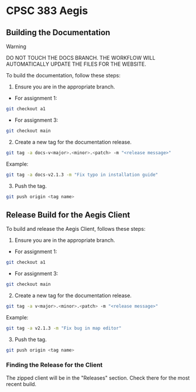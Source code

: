# CPSC 383 Aegis

## Building the Documentation

> [!WARNING]
> DO NOT TOUCH THE DOCS BRANCH. THE WORKFLOW WILL AUTOMATICALLY UPDATE THE FILES FOR THE WEBSITE.

To build the documentation, follow these steps:

1. Ensure you are in the appropriate branch.

- For assignment 1:

```bash
git checkout a1
```

- For assignment 3:

```bash
git checkout main
```

2. Create a new tag for the documentation release.

```bash
git tag -a docs-v<major>.<minor>.<patch> -m "<release message>"
```

Example:

```bash
git tag -a docs-v2.1.3 -m "Fix typo in installation guide"
```

3. Push the tag.

```bash
git push origin <tag name>
```

## Release Build for the Aegis Client

To build and release the Aegis Client, follows these steps:

1. Ensure you are in the appropriate branch.

- For assignment 1:

```bash
git checkout a1
```

- For assignment 3:

```bash
git checkout main
```

2. Create a new tag for the documentation release.

```bash
git tag -a v<major>.<minor>.<patch> -m "<release message>"
```

Example:

```bash
git tag -a v2.1.3 -m "Fix bug in map editor"
```

3. Push the tag.

```bash
git push origin <tag name>
```

### Finding the Release for the Client

The zipped client will be in the "Releases" section. Check there for the most recent build.
